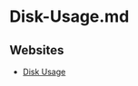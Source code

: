 # Disk-Usage.md

## Websites

* [Disk Usage](https://learn.microsoft.com/en-us/sysinternals/downloads/du)
